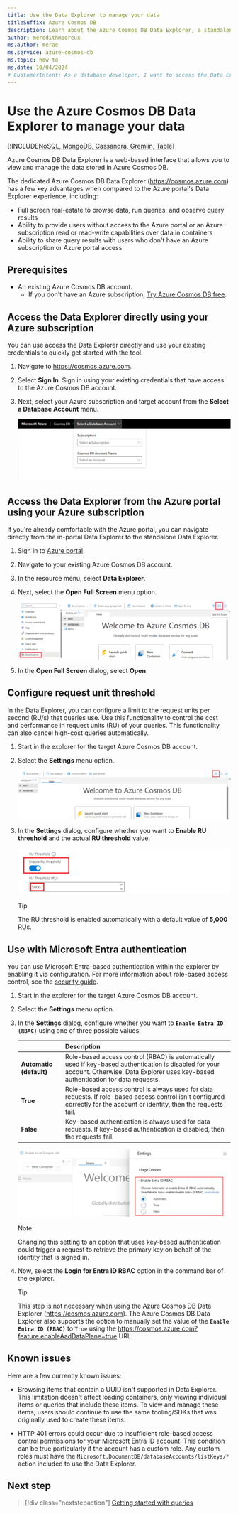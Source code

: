 ```yaml
---
title: Use the Data Explorer to manage your data
titleSuffix: Azure Cosmos DB
description: Learn about the Azure Cosmos DB Data Explorer, a standalone web-based interface that allows you to view and manage the data stored in Azure Cosmos DB.
author: meredithmooreux
ms.author: merae
ms.service: azure-cosmos-db
ms.topic: how-to
ms.date: 10/04/2024
# CustomerIntent: As a database developer, I want to access the Data Explorer so that I can observe my data and make queries against my data.
---
```


# Use the Azure Cosmos DB Data Explorer to manage your data

[!INCLUDE[NoSQL, MongoDB, Cassandra, Gremlin, Table](includes/appliesto-nosql-mongodb-cassandra-gremlin-table.md)]

Azure Cosmos DB Data Explorer is a web-based interface that allows you to view and manage the data stored in Azure Cosmos DB.

The dedicated Azure Cosmos DB Data Explorer (<https://cosmos.azure.com>) has a few key advantages when compared to the Azure portal's Data Explorer experience, including:

- Full screen real-estate to browse data, run queries, and observe query results
- Ability to provide users without access to the Azure portal or an Azure subscription read or read-write capabilities over data in containers
- Ability to share query results with users who don't have an Azure subscription or Azure portal access

## Prerequisites

- An existing Azure Cosmos DB account.
  - If you don't have an Azure subscription, [Try Azure Cosmos DB free](https://cosmos.azure.com/try/).

## Access the Data Explorer directly using your Azure subscription

You can use access the Data Explorer directly and use your existing credentials to quickly get started with the tool.

1. Navigate to <https://cosmos.azure.com>.

1. Select **Sign In**. Sign in using your existing credentials that have access to the Azure Cosmos DB account.

1. Next, select your Azure subscription and target account from the **Select a Database Account** menu.

    ![Screenshot of the 'Select a Database Account' menu in the Data Explorer.](media/data-explorer/select-database-account.png)

## Access the Data Explorer from the Azure portal using your Azure subscription

If you're already comfortable with the Azure portal, you can navigate directly from the in-portal Data Explorer to the standalone Data Explorer.

1. Sign in to [Azure portal](https://portal.azure.com/).

1. Navigate to your existing Azure Cosmos DB account.

1. In the resource menu, select **Data Explorer**.

1. Next, select the **Open Full Screen** menu option.

    ![Screenshot of the Data Explorer page with the 'Open Full Screen' option highlighted.](media/data-explorer/open-full-screen.png)

1. In the **Open Full Screen** dialog, select **Open**.

## Configure request unit threshold

In the Data Explorer, you can configure a limit to the request units per second (RU/s) that queries use. Use this functionality to control the cost and performance in request units (RU) of your queries. This functionality can also cancel high-cost queries automatically.

1. Start in the explorer for the target Azure Cosmos DB account.

1. Select the **Settings** menu option.

    ![Screenshot of an Data Explorer page with the 'Open Settings' option highlighted.](media/data-explorer/open-settings.png)

1. In the **Settings** dialog, configure whether you want to **Enable RU threshold** and the actual **RU threshold** value.

    ![Screenshot of the individual settings to configure the request unit threshold.](media/data-explorer/configure-ru-threshold.png)

    > [!TIP]
    > The RU threshold is enabled automatically with a default value of **5,000** RUs.

## Use with Microsoft Entra authentication

You can use Microsoft Entra-based authentication within the explorer by enabling it via configuration. For more information about role-based access control, see the [security guide](security.yml).

1. Start in the explorer for the target Azure Cosmos DB account.

1. Select the **Settings** menu option.

1. In the **Settings** dialog, configure whether you want to **`Enable Entra ID (RBAC)`** using one of three possible values:

    | | Description |
    | --- | --- |
    | **Automatic (default)** | Role-based access control (RBAC) is automatically used if key-based authentication is disabled for your account. Otherwise, Data Explorer uses key-based authentication for data requests. |
    | **True** | Role-based access control is always used for data requests. If role-based access control isn't configured correctly for the account or identity, then the requests fail. |
    | **False** | Key-based authentication is always used for data requests. If key-based authentication is disabled, then the requests fail. |

    ![Screenshot of the Microsoft Entra ID role-based access control setting and three potential values.](media/data-explorer/enable-entra-auth.png)

    > [!NOTE]
    > Changing this setting to an option that uses key-based authentication could trigger a request to retrieve the primary key on behalf of the identity that is signed in.

1. Now, select the **Login for Entra ID RBAC** option in the command bar of the explorer.

    > [!TIP]
    > This step is not necessary when using the Azure Cosmos DB Data Explorer (<https://cosmos.azure.com>). The Azure Cosmos DB Data Explorer also supports the option to manually set the value of the **`Enable Entra ID (RBAC)`** to `True` using the <https://cosmos.azure.com?feature.enableAadDataPlane=true> URL.

## Known issues

Here are a few currently known issues:

- Browsing items that contain a UUID isn't supported in Data Explorer. This limitation doesn't affect loading containers, only viewing individual items or queries that include these items. To view and manage these items, users should continue to use the same tooling/SDKs that was originally used to create these items.

- HTTP 401 errors could occur due to insufficient role-based access control permissions for your Microsoft Entra ID account. This condition can be true particularly if the account has a custom role. Any custom roles must have the `Microsoft.DocumentDB/databaseAccounts/listKeys/*` action included to use the Data Explorer.

## Next step

> [!div class="nextstepaction"]
> [Getting started with queries](nosql/query/getting-started.md)
